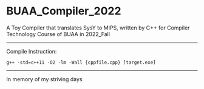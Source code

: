 # BUAA_Compiler_2022

A Toy Compiler that translates SysY to MIPS, written by C++ for Compiler Technology Course of BUAA in 2022_Fall 

---

Compile Instruction:

```
g++ -std=c++11 -O2 -lm -Wall {cppfile.cpp} [target.exe]
```

---

In memory of my striving days
